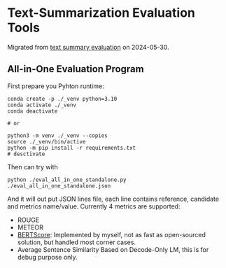 # Text-Summarization Evaluation Tools
Migrated from [text summary evaluation](https://github.com/innerNULL/mia/tree/main/bin/evaluation/text_summarisation) on 2024-05-30.

## All-in-One Evaluation Program
First prepare you Pyhton runtime:
```shell
conda create -p ./_venv python=3.10
conda activate ./_venv
conda deactivate

# or 

python3 -m venv ./_venv --copies
source ./_venv/bin/active
python -m pip install -r requirements.txt
# desctivate
```

Then can try with 
```shell
python ./eval_all_in_one_standalone.py ./eval_all_in_one_standalone.json
```
And it will out put JSON lines file, each line contains reference, candidate and metrics name/value.
Currently 4 metrics are supported:
* ROUGE
* METEOR
* [BERTScore](https://arxiv.org/abs/1904.09675): Implemented by myself, not as fast as open-sourced solution, but handled most corner cases.
* Average Sentence Similarity Based on Decode-Only LM, this is for debug purpose only.
